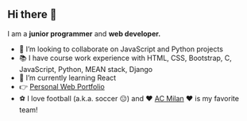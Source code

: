 ## Hi there 👋
I am a **junior programmer** and **web developer.**

- 👯 I’m looking to collaborate on JavaScript and Python projects
- 📚 I have course work experience with HTML, CSS, Bootstrap, C, JavaScript, Python, MEAN stack, Django
- 🔭 I’m currently learning React 
- 👉 [Personal Web Portfolio](https://3ldi.pythonanywhere.com/)
- ⚽ I love football (a.k.a. soccer 😑) and ♥️ [AC Milan](https://en.wikipedia.org/wiki/A.C._Milan) ♥️ is my favorite team!




<!--
**3ldi/3ldi** is a ✨ _special_ ✨ repository because its `README.md` (this file) appears on your GitHub profile.

Here are some ideas to get you started:

- 🔭 I’m currently working on React 
- 🌱 I’m currently learning ...
- 👯 I’m looking to collaborate on JavaScript and Python projects
- 🤔 I’m looking for help with ...
- 💬 Ask me about ...
- 📫 How to reach me: ...
- 😄 Pronouns: ...
- ⚡ Fun fact: ...
-->
